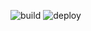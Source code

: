 ![build](https://github.com/DignaCouso/dignacouso.github.io/actions/workflows/gh-pages.yml/badge.svg)
![deploy](https://github.com/DignaCouso/dignacouso.github.io/actions/workflows/pages-build-deployment/badge.svg)
